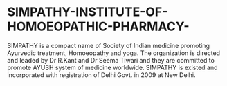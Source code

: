 # SIMPATHY-INSTITUTE-OF-HOMOEOPATHIC-PHARMACY-
SIMPATHY is a compact name of Society of Indian medicine promoting Ayurvedic treatment, Homoeopathy and yoga. The organization is directed and leaded by Dr R.Kant and Dr Seema Tiwari and they are committed to promote AYUSH system of medicine worldwide. SIMPATHY is existed and incorporated with registration of Delhi Govt. in 2009 at New Delhi.
